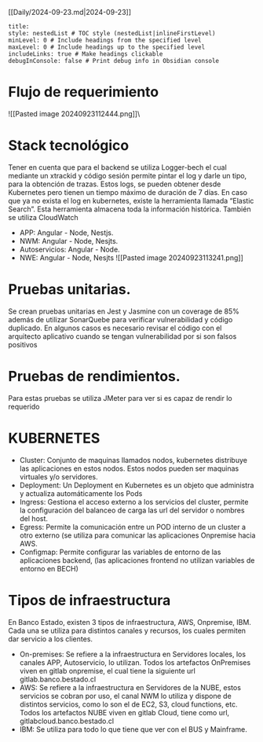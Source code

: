 [[Daily/2024-09-23.md|2024-09-23]]
```table-of-contents
title: 
style: nestedList # TOC style (nestedList|inlineFirstLevel)
minLevel: 0 # Include headings from the specified level
maxLevel: 0 # Include headings up to the specified level
includeLinks: true # Make headings clickable
debugInConsole: false # Print debug info in Obsidian console
```
# Flujo de requerimiento
![[Pasted image 20240923112444.png]]\
# Stack tecnológico
Tener en cuenta que para el backend se utiliza Logger-bech el cual mediante un xtrackid y
código sesión permite pintar el log y darle un tipo, para la obtención de trazas. Estos logs, se pueden obtener desde Kubernetes pero tienen un tiempo máximo de duración de 7 días. En caso que ya no exista el log en kubernetes, existe la herramienta llamada “Elastic Search”. Esta herramienta almacena toda la información histórica. También se utiliza CloudWatch
- APP: Angular - Node, Nestjs.
- NWM: Angular - Node, Nesjts.
- Autoservicios: Angular - Node.
- NWE: Angular - Node, Nesjts
![[Pasted image 20240923113241.png]]
# Pruebas unitarias.
Se crean pruebas unitarias en Jest y Jasmine con un coverage de 85% además de utilizar SonarQuebe para verificar vulnerabilidad y código duplicado.
En algunos casos es necesario revisar el código con el arquitecto aplicativo cuando se tengan vulnerabilidad por si son falsos positivos
# Pruebas de rendimientos.
Para estas pruebas se utiliza JMeter para ver si es capaz de rendir lo requerido
# KUBERNETES
- Cluster: Conjunto de maquinas llamados nodos, kubernetes distribuye las aplicaciones en estos nodos. Estos nodos pueden ser maquinas virtuales y/o servidores. 
- Deployment: Un Deployment en Kubernetes es un objeto que administra y actualiza automáticamente los Pods 
- Ingress: Gestiona el acceso externo a los servicios del cluster, permite la configuración del balanceo de carga las url del servidor o nombres del host. 
- Egress: Permite la comunicación entre un POD interno de un cluster a otro externo (se utiliza para comunicar las aplicaciones Onpremise hacia AWS. 
- Configmap: Permite configurar las variables de entorno de las aplicaciones backend, (las aplicaciones frontend no utilizan variables de entorno en BECH)
# Tipos de infraestructura
En Banco Estado, existen 3 tipos de infraestructura, AWS, Onpremise, IBM. Cada una se utiliza para distintos canales y recursos, los cuales permiten dar servicio a los clientes.
- On-premises: Se refiere a la infraestructura en Servidores locales, los canales APP, Autoservicio, lo utilizan. Todos los artefactos OnPremises viven en gitlab onpremise, el cual tiene la siguiente url gitlab.banco.bestado.cl 
- AWS: Se refiere a la infraestructura en Servidores de la NUBE, estos servicios se cobran por uso, el canal NWM lo utiliza y dispone de distintos servicios, como lo son el de EC2, S3, cloud functions, etc. Todos los artefactos NUBE viven en gitlab Cloud, tiene como url, gitlabcloud.banco.bestado.cl
- IBM: Se utiliza para todo lo que tiene que ver con el BUS y Mainframe.